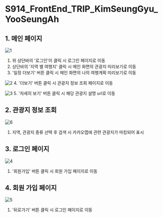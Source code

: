 # S914_FrontEnd_TRIP_KimSeungGyu_YooSeungAh



## 1. 메인 페이지

![1](https://user-images.githubusercontent.com/68517303/225950335-d903b7ab-cd7f-44ed-86c6-6ab83610bb13.PNG)
1. 위 상단바의 '로그인'이 클릭 시 로그인 페이지로 이동
2. 상단바의 '지역 별 여행지' 클릭 시 메인 화면의 관광지 미리보기로 이동
3. '일정 더보기' 버튼 클릭 시 메인 화면의 나의 여행계획 미리보기로 이동

![2](https://user-images.githubusercontent.com/68517303/225950422-b51d1356-a285-4919-a5e7-7356330b0af4.PNG)
4. '더보기' 버튼 클릭 시 관광지 정보 조회 페이지로 이동

![3](https://user-images.githubusercontent.com/68517303/225950427-fbb7d263-8a2a-493b-8e53-343e40ee13b8.PNG)
5. '자세히 보기' 버튼 클릭 시 해당 관광지 설명 url로 이동

## 2. 관광지 정보 조회
![6](https://user-images.githubusercontent.com/68517303/225950448-a760f336-1eb9-45f7-94c7-878347f453cd.PNG)
1. 지역, 관광지 종류 선택 후 검색 시 카카오맵에 관련 관광지가 마킹되어 표시

## 3. 로그인 페이지

![4](https://user-images.githubusercontent.com/68517303/225950430-ed7fe132-f68f-478c-8eb1-4ecd44f629f9.PNG)
1. '회원가입' 버튼 클릭 시 회원 가입 페이지로 이동

## 4. 회원 가입 페이지

![5](https://user-images.githubusercontent.com/68517303/225950684-377a1e70-cf24-412e-8db1-211bb8632878.PNG)
1. '뒤로가기' 버튼 클릭 시 로그인 페이지로 이동
